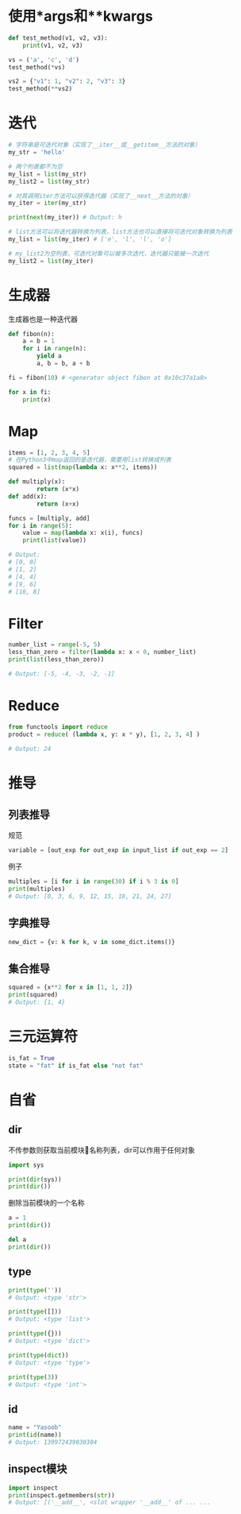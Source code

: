 

# 使用*args和**kwargs

```py
def test_method(v1, v2, v3):
    print(v1, v2, v3)

vs = ('a', 'c', 'd')
test_method(*vs)

vs2 = {"v1": 1, "v2": 2, "v3": 3}
test_method(**vs2)
```


# 迭代


```py
# 字符串是可迭代对象（实现了__iter__或__getitem__方法的对象）
my_str = 'hello'

# 两个列表都不为空
my_list = list(my_str)
my_list2 = list(my_str)

# 对其调用iter方法可以获得迭代器（实现了__next__方法的对象）
my_iter = iter(my_str)

print(next(my_iter)) # Output: h

# list方法可以将迭代器转换为列表，list方法也可以直接将可迭代对象转换为列表
my_list = list(my_iter) # ['e', 'l', 'l', 'o']

# my_list2为空列表，可迭代对象可以被多次迭代，迭代器只能被一次迭代
my_list2 = list(my_iter)
```

# 生成器
生成器也是一种迭代器
```py
def fibon(n):
    a = b = 1
    for i in range(n):
        yield a
        a, b = b, a + b

fi = fibon(10) # <generator object fibon at 0x10c37a1a8>

for x in fi:
    print(x)
```

# Map

```py
items = [1, 2, 3, 4, 5]
# 在Python3中map返回的是迭代器，需要用list转换成列表
squared = list(map(lambda x: x**2, items))
```

```py
def multiply(x):
        return (x*x)
def add(x):
        return (x+x)

funcs = [multiply, add]
for i in range(5):
    value = map(lambda x: x(i), funcs)
    print(list(value))

# Output:
# [0, 0]
# [1, 2]
# [4, 4]
# [9, 6]
# [16, 8]
```

# Filter

```py
number_list = range(-5, 5)
less_than_zero = filter(lambda x: x < 0, number_list)
print(list(less_than_zero))  

# Output: [-5, -4, -3, -2, -1]
```

# Reduce

```py
from functools import reduce
product = reduce( (lambda x, y: x * y), [1, 2, 3, 4] )

# Output: 24
```

# 推导

## 列表推导

规范
```py
variable = [out_exp for out_exp in input_list if out_exp == 2]
```
例子
```py
multiples = [i for i in range(30) if i % 3 is 0]
print(multiples)
# Output: [0, 3, 6, 9, 12, 15, 18, 21, 24, 27]
```

## 字典推导

```py
new_dict = {v: k for k, v in some_dict.items()}
```
## 集合推导

```py
squared = {x**2 for x in [1, 1, 2]}
print(squared)
# Output: {1, 4}
```

# 三元运算符

```py
is_fat = True
state = "fat" if is_fat else "not fat"
```

# 自省

## dir

不传参数则获取当前模块名称列表，dir可以作用于任何对象
```py
import sys

print(dir(sys))
print(dir())

```

删除当前模块的一个名称

```py
a = 1
print(dir())

del a
print(dir())
```

## type

```py
print(type(''))
# Output: <type 'str'>

print(type([]))
# Output: <type 'list'>

print(type({}))
# Output: <type 'dict'>

print(type(dict))
# Output: <type 'type'>

print(type(3))
# Output: <type 'int'>
```

## id

```py 
name = "Yasoob"
print(id(name))
# Output: 139972439030304
```

## inspect模块

```py
import inspect
print(inspect.getmembers(str))
# Output: [('__add__', <slot wrapper '__add__' of ... ...
```
